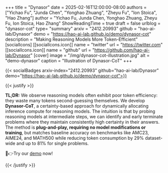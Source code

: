 +++
title = "Dynasor"
date = 2025-02-16T12:00:00-08:00
authors = ["Yichao Fu", "Junda Chen", "Yonghao Zhuang", "Zheyu Fu", "Ion Stoica", "Hao Zhang"]
author = "Yichao Fu, Junda Chen, Yonghao Zhuang, Zheyu Fu, Ion Stoica, Hao Zhang"
ShowReadingTime = true
draft = false
urlblog = "dynasor-cot"
type= "summary"
arxiv = "2412.20993"
github = "hao-ai-lab/Dynasor"
demo = "https://hao-ai-lab.github.io/demo/dynasor-cot"
description = "Making Reasoning Models More Token-Efficient"
[socialIcons]
    [[socialIcons.icon]]
      name = "twitter"
      url = "https://twitter.com"
    [[socialIcons.icon]]
      name = "github"
      url = "https://github.com/hao-ai-lab/Dynasor"
[cover]
      image = "/img/dynasor-cot-illustration.jpg"
      alt = "demo-dynasor"
      caption = "Illustration of Dynasor-CoT"
+++

{{< socialBadges arxiv-index="2412.20993" github="hao-ai-lab/Dynasor" demo="https://hao-ai-lab.github.io/demo/dynasor-cot">}}

{{< justify >}}

**TL;DR:** We observe reasoning models often exhibit poor token efficiency: they waste many tokens second-guessing themselves. We develop **Dynasor-CoT**, a certainty-based approach for dynamically allocating inference compute for reasoning models. The intuition is that by probing reasoning models at intermediate steps, we can identify and early terminate problems where they maintain consistently high certainty in their answers. The method is **plug-and-play, requiring no model modifications or training**, but matches baseline accuracy on benchmarks like AMC23, AIME24, and MATH500 while reducing token consumption by 29% dataset-wide and up to 81% for single problems.

🚀👉Try our [demo](https://e4d417385887b7e801.gradio.live) now!

{{< /justify >}}